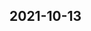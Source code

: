 
## 2021-10-13

### [<title>Lack of reproducibility despite using the same seed - XGBoost</title>](https://discuss.xgboost.ai/t/lack-of-reproducibility-despite-using-the-same-seed/2485/3)